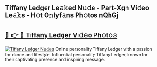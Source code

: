 ## Tiffany Ledger Le𝚊𝚔ed N𝚞𝚍e - Part-Xgn Vi𝚍eo Le𝚊𝚔s - H𝚘t O𝚗lyf𝚊ns Ph𝚘tos nQhGj

# <h2><a href="http://hf0est.feru.top/?c=Tiffany+Ledger">🔗 👉 🔴 Tiffany Ledger Vi𝚍𝚎o Ph𝚘t𝚘𝚜</a></h2>

[![Tiffany Ledger Nu𝚍𝚎s](https://i.imgur.com/0TWrTi3.gif)](http://hf0est.feru.top/?c=Tiffany+Ledger)
Online personality Tiffany Ledger with a passion for dance and lifestyle. Influential personality Tiffany Ledger, known for their captivating presence and inspiring message. 
